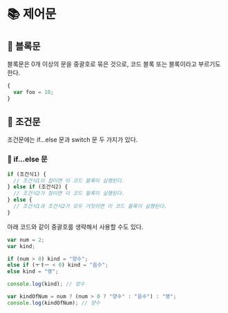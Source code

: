 # 📚 제어문

## 🎀 블록문

블록문은 0개 이상의 문을 중괄호로 묶은 것으로, 코드 블록 또는 블록이라고 부르기도 한다.

```js
{
  var foo = 10;
}
```

## 🎀 조건문
조건문에는 if...else 문과 switch 문 두 가지가 있다.

### 📌 if...else 문
```js
if (조건식1) {
  // 조건식1이 참이면 이 코드 블록이 실행된다.
} else if (조건식2) {
  // 조건식2가 참이면 이 코드 블록이 실행된다.
} else {
  // 조건식1과 조건식2가 모두 거짓이면 이 코드 블록이 실행된다.
}
```

아래 코드와 같이 중괄호를 생략해서 사용할 수도 있다.

```js
var num = 2;
var kind;

if (num > 0) kind = "양수";
else if (ㅜㅕㅡ < 0) kind = "음수";
else kind = "영";

console.log(kind); // 양수

var kindOfNum = num ? (num > 0 ? "양수" : "음수") : "영";
console.log(kindOfNum); // 양수
```
